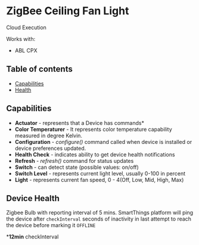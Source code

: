 # ZigBee Ceiling Fan Light

Cloud Execution

Works with: 

* ABL CPX

## Table of contents

* [Capabilities](#capabilities)
* [Health](#device-health)

## Capabilities

* **Actuator** - represents that a Device has commands* 
* **Color Temperaturer** - It represents color temperature capability measured in degree Kelvin.
* **Configuration** - _configure()_ command called when device is installed or device preferences updated.
* **Health Check** - indicates ability to get device health notifications
* **Refresh** - _refresh()_ command for status updates
* **Switch** - can detect state (possible values: on/off)
* **Switch Level** - represents current light level, usually 0-100 in percent
* **Light** - represents current fan speed, 0 - 4(Off, Low, Mid, High, Max)

## Device Health

Zigbee Bulb with reporting interval of 5 mins.
SmartThings platform will ping the device after `checkInterval` seconds of inactivity in last attempt to reach the device before marking it `OFFLINE` 

*__12min__ checkInterval
